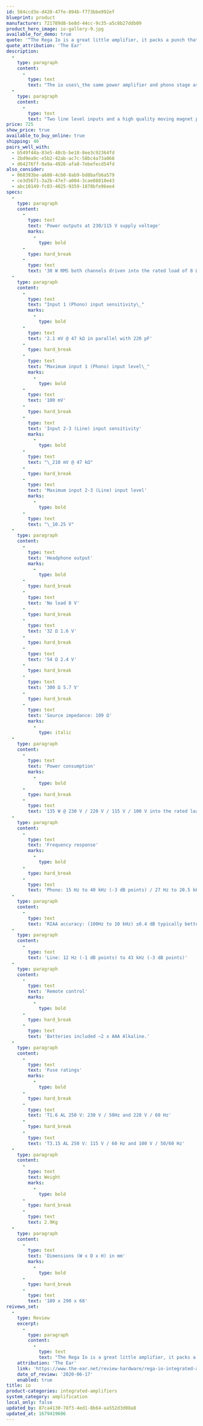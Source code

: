 ```yaml
---
id: 584ccd3e-d420-47fe-894b-f773bbe992ef
blueprint: product
manufacturer: 721789d8-be8d-44cc-9c35-a5c8b27ddb09
product_hero_image: io-gallery-9.jpg
available_for_demo: true
quote: '“The Rega Io is a great little amplifier, it packs a punch that you don’t get from the far more highly featured competition that exists on the market and delivers music that you just want to keep playing”'
quote_attribution: 'The Ear'
description:
  -
    type: paragraph
    content:
      -
        type: text
        text: "The io uses\_the same power amplifier and phono stage as its larger brother, the multi-award winning\_Brio. The io aims to deliver exceptional sound quality\_in a smaller and more cost effective package.\_The class A/B circuit shares its DNA with the rest of Rega’s amplifiers, and as usual, great care has been taken in component selection. Sanken output transistors and an Alps volume potentiometer and a linear power supply that enables an output of 30 watts per channel into 8 ohms."
  -
    type: paragraph
    content:
      -
        type: text
        text: "Two line level inputs and a high quality moving magnet phono input are available as sources.\_There is a headphone output provided on the front of the unit for powering standard hi-fi headphones; this is driven from the power amplifier stage of the unit through relays to avoid signal degradation when headphones are inserted or the product is muted.\_A new remote handset is included as well."
price: 725
show_price: true
available_to_buy_online: true
shipping: 40
pairs_well_with:
  - b549f44a-83e5-48cb-be18-8ee3c92364fd
  - 2bd9ea9c-e5b2-42ab-ac7c-58bc4a73a068
  - d64276ff-9a9a-4926-afa8-7ebefecd54fd
also_consider:
  - 068393be-a680-4cb0-8ab9-bd8bafb6a579
  - ce3d5671-3a2b-47e7-a004-3cae88810e43
  - abc10149-fc03-4025-9359-1878bfe96ee4
specs:
  -
    type: paragraph
    content:
      -
        type: text
        text: 'Power outputs at 230/115 V supply voltage'
        marks:
          -
            type: bold
      -
        type: hard_break
      -
        type: text
        text: '30 W RMS both channels driven into the rated load of 8 Ω'
  -
    type: paragraph
    content:
      -
        type: text
        text: "Input 1 (Phono) input sensitivity\_"
        marks:
          -
            type: bold
      -
        type: text
        text: '2.1 mV @ 47 kΩ in parallel with 220 pF'
      -
        type: hard_break
      -
        type: text
        text: "Maximum input 1 (Phono) input level\_"
        marks:
          -
            type: bold
      -
        type: text
        text: '100 mV'
      -
        type: hard_break
      -
        type: text
        text: 'Input 2-3 (Line) input sensitivity'
        marks:
          -
            type: bold
      -
        type: text
        text: "\_210 mV @ 47 kΩ"
      -
        type: hard_break
      -
        type: text
        text: 'Maximum input 2-3 (Line) input level'
        marks:
          -
            type: bold
      -
        type: text
        text: "\_10.25 V"
  -
    type: paragraph
    content:
      -
        type: text
        text: 'Headphone output'
        marks:
          -
            type: bold
      -
        type: hard_break
      -
        type: text
        text: 'No load 8 V'
      -
        type: hard_break
      -
        type: text
        text: '32 Ω 1.6 V'
      -
        type: hard_break
      -
        type: text
        text: '54 Ω 2.4 V'
      -
        type: hard_break
      -
        type: text
        text: '300 Ω 5.7 V'
      -
        type: hard_break
      -
        type: text
        text: 'Source impedance: 109 Ω'
        marks:
          -
            type: italic
  -
    type: paragraph
    content:
      -
        type: text
        text: 'Power consumption'
        marks:
          -
            type: bold
      -
        type: hard_break
      -
        type: text
        text: '135 W @ 230 V / 220 V / 115 V / 100 V into the rated load of 8 Ω'
  -
    type: paragraph
    content:
      -
        type: text
        text: 'Frequency response'
        marks:
          -
            type: bold
      -
        type: hard_break
      -
        type: text
        text: 'Phono: 15 Hz to 40 kHz (-3 dB points) / 27 Hz to 20.5 kHz (-1 dB points)'
  -
    type: paragraph
    content:
      -
        type: text
        text: 'RIAA accuracy: (100Hz to 10 kHz) ±0.4 dB typically better than ±0.3 dB'
  -
    type: paragraph
    content:
      -
        type: text
        text: 'Line: 12 Hz (-1 dB points) to 43 kHz (-3 dB points)'
  -
    type: paragraph
    content:
      -
        type: text
        text: 'Remote control'
        marks:
          -
            type: bold
      -
        type: hard_break
      -
        type: text
        text: 'Batteries included –2 x AAA Alkaline.'
  -
    type: paragraph
    content:
      -
        type: text
        text: 'Fuse ratings'
        marks:
          -
            type: bold
      -
        type: hard_break
      -
        type: text
        text: 'T1.6 AL 250 V: 230 V / 50Hz and 220 V / 60 Hz'
      -
        type: hard_break
      -
        type: text
        text: 'T3.15 AL 250 V: 115 V / 60 Hz and 100 V / 50/60 Hz'
  -
    type: paragraph
    content:
      -
        type: text
        text: Weight
        marks:
          -
            type: bold
      -
        type: hard_break
      -
        type: text
        text: 2.9Kg
  -
    type: paragraph
    content:
      -
        type: text
        text: 'Dimensions (W x D x H) in mm'
        marks:
          -
            type: bold
      -
        type: hard_break
      -
        type: text
        text: '180 x 290 x 68'
reivews_set:
  -
    type: Review
    excerpt:
      -
        type: paragraph
        content:
          -
            type: text
            text: "The Rega Io is a great little amplifier, it packs a punch that you don’t get from the far more highly featured competition that exists on the market and delivers music that you just want to keep playing.\_\_"
    attribution: 'The Ear'
    link: 'https://www.the-ear.net/review-hardware/rega-io-integrated-amplifier'
    date_of_review: '2020-06-17'
    enabled: true
title: io
product-categories: integrated-amplifiers
system_category: amplification
local_only: false
updated_by: 87ca4130-78f3-4ed1-8b64-aa552d3d08a8
updated_at: 1679419606
---
```

